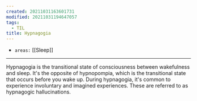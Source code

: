 ```yaml
---
created: 20211031163601731
modified: 20211031194647057
tags:
  - TIL
title: Hypnagogia
---
```


- `areas:` [[Sleep]]

---

Hypnagogia is the transitional state of consciousness between wakefulness and sleep. It's the opposite of hypnopompia, which is the transitional state that occurs before you wake up. During hypnagogia, it's common to experience involuntary and imagined experiences. These are referred to as hypnagogic hallucinations.
